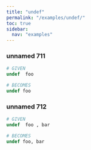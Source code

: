 ```yaml
---
title: "undef"
permalink: "/examples/undef/"
toc: true
sidebar:
  nav: "examples"
---
```


### unnamed 711
```ruby
# GIVEN
undef  foo
```
```ruby
# BECOMES
undef foo
```
### unnamed 712
```ruby
# GIVEN
undef  foo , bar
```
```ruby
# BECOMES
undef foo, bar
```
